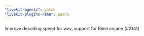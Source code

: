 ```yaml
---
"livekit-agents": patch
"livekit-plugins-rime": patch
---
```


Improve decoding speed for wav, support for Rime arcane (#2141)

